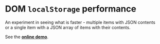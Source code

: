 # DOM `localStorage` performance

An experiment in seeing what is faster - multiple items with JSON contents or a single item with a JSON array of items with their contents.

See the [**online demo**](https://tomashubelbauer.github.io/dom-local-storage-perf/).
